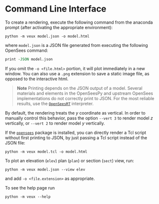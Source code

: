 # Command Line Interface

To create a rendering, execute the following command from the anaconda prompt (after activating the appropriate environment):

```shell
python -m veux model.json -o model.html
```

where `model.json` is a JSON file generated from executing the following OpenSees command:

```tcl
print -JSON model.json
```

If you omit the `-o <file.html>` portion, it will plot immediately in a new
window. You can also use a `.png` extension to save a static image file, as
opposed to the interactive html.

> **Note** Printing depends on the JSON output of a model. Several materials and
> elements in the OpenSeesPy and upstream OpenSees implementations do not
> correctly print to JSON. For the most reliable results, use the
> [`OpenSeesRT`](https://opensees.stairlab.io) interpreter.

By default, the rendering treats the $y$ coordinate as vertical.
In order to manually control this behavior, pass the option 
`--vert 3` to render model $z$ vertically, or `--vert 2` to render model $y$ vertically.

If the [`opensees`](https://pypi.org/project/opensees) package is installed,
you can directly render a Tcl script without first printing to JSON, 
by just passing a Tcl script instead of the JSON file:

```shell
python -m veux model.tcl -o model.html
```

To plot an elevation (`elev`) plan (`plan`) or section (`sect`) view, run:

```shell
python -m veux model.json --view elev
```

and add `-o <file.extension>` as appropriate.

To see the help page run

```shell
python -m veux --help
```
